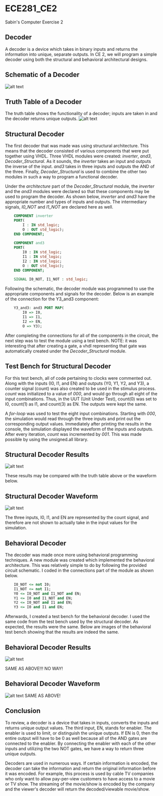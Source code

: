 ECE281_CE2
==========

Sabin's Computer Exercise 2

## Decoder
A decoder is a device which takes in binary inputs and returns the information into unique, separate outputs.  In CE 2, we will program a simple decoder using both the structural and behavioral architectural designs.

## Schematic of a Decoder
![alt text](https://raw2.github.com/sabinpark/ECE281_CE2/master/Decoder%20Schematic.png "Decoder Schematic")

## Truth Table of a Decoder
The truth table shows the functionality of a decoder; inputs are taken in and the decoder returns unique outputs.
![alt text](https://raw2.github.com/sabinpark/ECE281_CE2/master/Decoder%20Truth%20Table.PNG "Decoder Truth Table")

## Structural Decoder
The first decoder that was made was using structural architecture.  This means that the decoder consisted of various components that were put together using VHDL.  Three VHDL modules were created: *inverter*, *and3*, *Decoder_Structural*.  As it sounds, the *inverter* takes an input and outputs the inverse of the input.  *and3* takes in three inputs and outputs the AND of the three.  Finally, *Decoder_Structural* is used to combine the other two modules in such a way to program a functional decoder.

Under the *architecture* part of the *Decoder_Structural* module, the *inverter* and the *and3* modules were declared so that these components may be used to program the decoder.  As shown below, *inverter* and *and3* have the appropriate number and types of inputs and outputs.  The intermediary signals, *I0_NOT* and *I1_NOT* are declared here as well.

```vhdl
	COMPONENT inverter
	PORT(
		I : IN std_logic;
		O : OUT std_logic);
	END COMPONENT;
	
	COMPONENT and3
	PORT(
		I0 : IN std_logic;
		I1 : IN std_logic;
		I2 : IN std_logic;
		O : OUT std_logic);
	END COMPONENT;
	
	SIGNAL I0_NOT, I1_NOT : std_logic;
```

Following the schematic, the decoder module was programmed to use the appropriate components and signals for the decoder.  Below is an example of the connection for the Y3_and3 component:

```vhdl
	Y3_and3: and3 PORT MAP(
		I0 => I0,
		I1 => I1,
		I2 => EN,
		O => Y3);
```

After completing the connections for all of the components in the circuit, the next step was to test the module using a test bench.  NOTE: it was interesting that after creating a gate, a vhdl representing that gate was automatically created under the *Decoder_Structural* module.

## Test Bench for Structural Decoder
For this test bench, all of code pertaining to clocks were commented out.  Along with the inputs (I0, I1, and EN) and outputs (Y0, Y1, Y2, and Y3), a counter signal (count) was also created to be used in the stimulus process.  *count* was initialized to a value of *000*, and would go through all eight of the input combinations.  Thus, in the UUT (Unit Under Test), count(0) was set to I0, count(1) as I1, and count(3) as EN.  The outputs were kept the same.

A *for-loop* was used to test the eight input combinations.  Starting with *000*, the simulation would read through the three inputs and print out the corresponding output values.  Immediately after printing the results in the console, the simulation displayed the waveform of the inputs and outputs.  After every iteration, *count* was incremented by *001*.  This was made possible by using the unsigned.all library.  

## Structural Decoder Results
![alt text](https://raw2.github.com/sabinpark/ECE281_CE2/master/Decoder_Structural%20Simulation%20Results.PNG "Structural Decoder Results")

These results may be compared with the truth table above or the waveform below.

## Structural Decoder Waveform
![alt text](https://raw2.github.com/sabinpark/ECE281_CE2/master/Decoder_Structural%20Simulation%20Waveform.PNG "Structural Decoder Waveform")

The three inputs, I0, I1, and EN are represented by the count signal, and therefore are not shown to actually take in the input values for the simulation.

## Behavioral Decoder
The decoder was made once more using behavioral programming techniques.  A new module was created which implemented the behavioral architecture.  This was relatively simple to do by following the provided circuit schematic.  I coded in the connections part of the module as shown below.

```vhdl
	I0_NOT <= not I0;
	I1_NOT <= not I1;
	Y0 <= I0_NOT and I1_NOT and EN;
	Y1 <= I0 and I1_NOT and EN;
	Y2 <= I0_NOT and I1 and EN;
	Y3 <= I0 and I1 and EN;
```

Afterwards, I created a test bench for the behavioral decoder.  I used the same code from the test bench used by the structural decoder.  As expected, the results were the same.  Below are images of the behavioral test bench showing that the results are indeed the same.

## Behavioral Decoder Results
![alt text](https://raw2.github.com/sabinpark/ECE281_CE2/master/Decoder_Behavioral%20Simulation%20Results.PNG "Behavioral Decoder Results")

SAME AS ABOVE!!! NO WAY!

## Behavioral Decoder Waveform
![alt text](https://raw2.github.com/sabinpark/ECE281_CE2/master/Decoder_Behavioral%20Simulation%20Waveform.PNG "Behavioral Decoder Waveform")
SAME AS ABOVE!

## Conclusion
To review, a decoder is a device that takes in inputs, converts the inputs and returns unique output values.  The third input, EN, stands for enabler.  The enabler is used to limit, or distinguish the unique outputs.  If EN is 0, then the entire output will have to be 0 as well because all of the AND gates are connected to the enabler.  By connecting the enabler with each of the other inputs and utilizing the two NOT gates, we have a way to return three unique outputs.

Decoders are used in numerous ways.  If certain information is encoded, the decoder can take the information and return the original information before it was encoded.  For example, this process is used by cable TV companies who only want to allow pay-per-view customers to have access to a movie or TV show.  The streaming of the movie/show is encoded by the company and the viewer's decoder will return the decoded/viewable movie/show.

